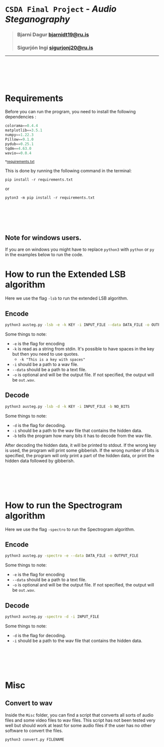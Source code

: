
# `CSDA Final Project` - *Audio Steganography*  

  > ### **Bjarni Dagur** <bjarnidt19@ru.is>  
  > ### **Sigurjón Ingi** <sigurjonj20@ru.is>  

---
<br>
<br>
<br>
<br>

# Requirements
Before you can run the program, you need to install the following dependencies :
```python
colorama==0.4.4
matplotlib==3.5.1
numpy==1.22.3
Pillow==9.1.0
pydub==0.25.1
tqdm==4.63.0
wavio==0.0.4
```
<small>*[requirements.txt](requirements.txt)</small>


This is done by running the following command in the terminal:
```
pip install -r requirements.txt
```
or 
```
pyton3 -m pip install -r requirements.txt
```


<br>
<br>
<br>
<br>

## **Note for windows users.**
If you are on windows you might have to replace `python3` with `python` or `py` in the examples below to run the code.


# How to run the Extended LSB algorithm
Here we use the flag `-lsb` to run the extended LSB algorithm.

## **Encode**

```bash
python3 austeg.py -lsb -e -k KEY -i INPUT_FILE --data DATA_FILE -o OUTPUT_FILE
```
Some things to note:
- `-e` is the flag for encoding
- `-k` is read as a string from stdin. It's possible to have spaces in the key but then you need to use quotes.
  - `-k "This is a key with spaces"`
- `-i` should be a path to a wav file.
- `--data` should be a path to a text file.
- `-o` is optional and will be the output file. If not specified, the output will be `out.wav`.


## **Decode**

```bash
python3 austeg.py -lsb -d -k KEY -i INPUT_FILE -b NO_BITS
```
Some things to note:
- `-d` is the flag for decoding.
- `-i` should be a path to the wav file that contains the hidden data.
- `-b` tells the program how many bits it has to decode from the wav file.

After decoding the hidden data, it will be printed to stdout. If the wrong key is used, the program will print some gibberish. If the wrong number of bits is specified, the program will only print a part of the hidden data, or print the hidden data followed by gibberish.

<br>
<br>
<br>
<br>

# How to run the Spectrogram algorithm
Here we use the flag `-spectro` to run the Spectrogram algorithm.
## **Encode**

```bash
python3 austeg.py -spectro -e --data DATA_FILE -o OUTPUT_FILE
```
Some things to note:
- `-e` is the flag for encoding
- `--data` should be a path to a text file.
- `-o` is optional and will be the output file. If not specified, the output will be `out.wav`.


## **Decode**

```bash
python3 austeg.py -spectro -d -i INPUT_FILE
```
Some things to note:
- `-d` is the flag for decoding.
- `-i` should be a path to the wav file that contains the hidden data.


<br>
<br>
<br>
<br>

# Misc
## **Convert to wav**
Inside the `Misc` folder, you can find a script that converts all sorts of audio files and some video files to wav files.
This script has not been tested very well but should work at least for some audio files if the user has no other software to convert the files.

```bash
python3 convert.py FILENAME
```
